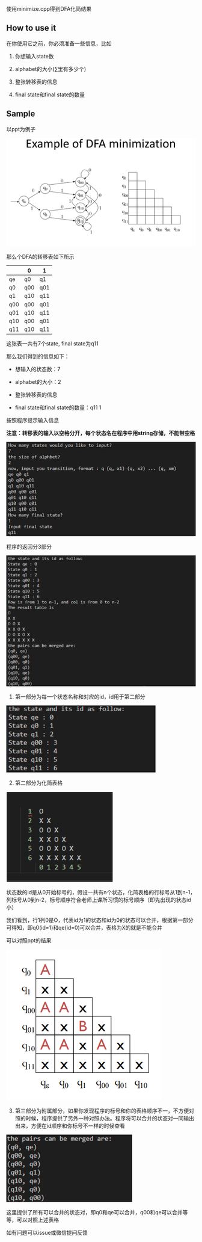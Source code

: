 使用minimize.cpp得到DFA化简结果

## How to use it

在你使用它之前，你必须准备一些信息，比如

1. 你想输入state数

2. alphabet的大小($\sum$里有多少个)

3. 整张转移表的信息

4. final state和final state的数量

## Sample

以ppt为例子

<img src="https://raw.githubusercontent.com/CalcuLuUus/pics/main/20221017021437.png"/>

那么个DFA的转移表如下所示

|     | 0   | 1   |
| --- | --- | --- |
| qe  | q0  | q1  |
| q0  | q00 | q01 |
| q1  | q10 | q11 |
| q00 | q00 | q01 |
| q01 | q10 | q11 |
| q10 | q00 | q01 |
| q11 | q10 | q11 |

这张表一共有7个state, final state为q11

那么我们得到的信息如下：

- 想输入的状态数：7

- alphabet的大小：2

- 整张转移表的信息

- final state和final state的数量：q11    1

按照程序提示输入信息

**注意：转移表的输入以空格分开，每个状态名在程序中用string存储，不能带空格**

<img src="https://raw.githubusercontent.com/CalcuLuUus/pics/main/20221017022615.png"/>

程序的返回分3部分

<img src="https://raw.githubusercontent.com/CalcuLuUus/pics/main/20221017024057.png"/>

1. 第一部分为每一个状态名称和对应的id，id用于第二部分

<img src="https://raw.githubusercontent.com/CalcuLuUus/pics/main/20221017023338.png"/>

2. 第二部分为化简表格

<img src="https://raw.githubusercontent.com/CalcuLuUus/pics/main/20221017024018.png"/>

状态数的id是从0开始标号的，假设一共有n个状态，化简表格的行标号从1到n-1，列标号从0到n-2，标号顺序符合老师上课所习惯的标号顺序（即先出现的状态id小）

我们看到，行1列0是O，代表id为1的状态和id为0的状态可以合并，根据第一部分可得知，即q0(id=1)和qe(id=0)可以合并，表格为X的就是不能合并

可以对照ppt的结果

<img src="https://raw.githubusercontent.com/CalcuLuUus/pics/main/20221017023426.png"/>

3. 第三部分为附属部分，如果你发现程序的标号和你的表格顺序不一，不方便对照的时候，程序提供了另外一种对照办法。程序将可以合并的状态对一同输出出来，方便在id顺序和你标号不一样的时候查看

<img src="https://raw.githubusercontent.com/CalcuLuUus/pics/main/20221017023729.png"/>

这里提供了所有可以合并的状态对，即q0和qe可以合并，q00和qe可以合并等等，可以对照上述表格

如有问题可以issue或微信提问反馈
